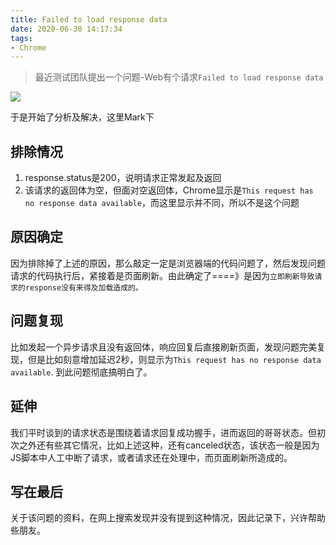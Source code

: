 ```yaml
---
title: Failed to load response data
date: 2020-06-30 14:17:34
tags:
- Chrome
---
```

> 最近测试团队提出一个问题-Web有个请求`Failed to load response data`


![](https://static.1991421.cn/2020/2020-06-30-142100.jpeg)

于是开始了分析及解决，这里Mark下


## 排除情况
1. response.status是200，说明请求正常发起及返回
2. 该请求的返回体为空，但面对空返回体，Chrome显示是`This request has no response data available`，而这里显示并不同，所以不是这个问题

## 原因确定
因为排除掉了上述的原因，那么敲定一定是浏览器端的代码问题了，然后发现问题请求的代码执行后，紧接着是页面刷新。由此确定了====》是因为`立即刷新导致请求的response没有来得及加载造成的。`


## 问题复现
比如发起一个异步请求且没有返回体，响应回复后直接刷新页面，发现问题完美复现，但是比如刻意增加延迟2秒，则显示为`This request has no response data available`. 到此问题彻底搞明白了。


## 延伸
我们平时谈到的请求状态是围绕着请求回复成功握手，进而返回的哥哥状态。但初次之外还有些其它情况，比如上述这种，还有canceled状态，该状态一般是因为JS脚本中人工中断了请求，或者请求还在处理中，而页面刷新所造成的。


## 写在最后
关于该问题的资料，在网上搜索发现并没有提到这种情况，因此记录下，兴许帮助些朋友。




